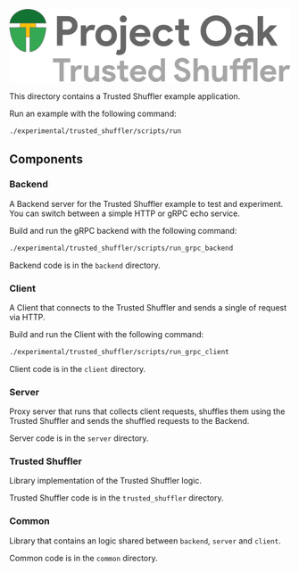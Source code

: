 ![Trusted Shuffler](/docs/oak-logo/svgs/oak-trusted-shuffler.svg?sanitize=true)

This directory contains a Trusted Shuffler example application.

Run an example with the following command:

```bash
./experimental/trusted_shuffler/scripts/run
```

## Components

### Backend

A Backend server for the Trusted Shuffler example to test and experiment. You
can switch between a simple HTTP or gRPC echo service.

Build and run the gRPC backend with the following command:

```bash
./experimental/trusted_shuffler/scripts/run_grpc_backend
```

Backend code is in the `backend` directory.

### Client

A Client that connects to the Trusted Shuffler and sends a single of request via
HTTP.

Build and run the Client with the following command:

```bash
./experimental/trusted_shuffler/scripts/run_grpc_client
```

Client code is in the `client` directory.

### Server

Proxy server that runs that collects client requests, shuffles them using the
Trusted Shuffler and sends the shuffled requests to the Backend.

Server code is in the `server` directory.

### Trusted Shuffler

Library implementation of the Trusted Shuffler logic.

Trusted Shuffler code is in the `trusted_shuffler` directory.

### Common

Library that contains an logic shared between `backend`, `server` and `client`.

Common code is in the `common` directory.
